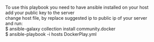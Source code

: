 
To use this playbook you need to have ansible installed on your host<br /> 
add your public key to the server<br /> 
change host file, by replace suggested ip to public ip of your server <br /> 
and run: <br /> 
$ ansible-galaxy collection install community.docker <br /> 
$ ansible-playbook -i hosts DockerPlay.yml <br /> 
